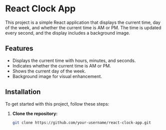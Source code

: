 # React Clock App

This project is a simple React application that displays the current time, day of the week, and whether the current time is AM or PM. The time is updated every second, and the display includes a background image.

## Features

- Displays the current time with hours, minutes, and seconds.
- Indicates whether the current time is AM or PM.
- Shows the current day of the week.
- Background image for visual enhancement.

## Installation

To get started with this project, follow these steps:

1. **Clone the repository:**

   ```bash
   git clone https://github.com/your-username/react-clock-app.git
